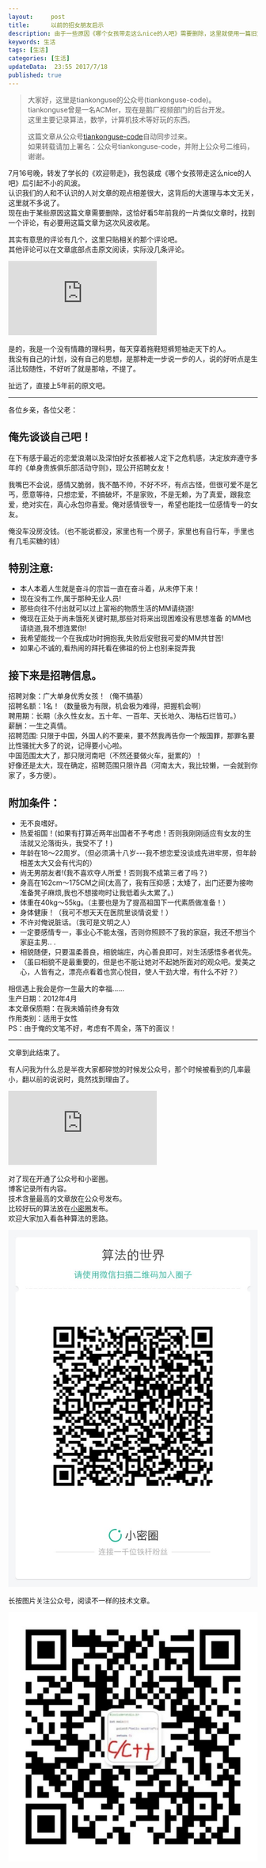 ```yaml
---  
layout:     post  
title:      以前的招女朋友启示  
description: 由于一些原因《哪个女孩带走这么nice的人吧》需要删除，这里就使用一篇旧文收尾吧。  
keywords: 生活  
tags: [生活]  
categories: [生活]  
updateData:  23:55 2017/7/18
published: true  
---  
```

  
  
>   
> 大家好，这里是tiankonguse的公众号(tiankonguse-code)。    
> tiankonguse曾是一名ACMer，现在是鹅厂视频部门的后台开发。    
> 这里主要记录算法，数学，计算机技术等好玩的东西。   
>      
> 这篇文章从公众号[tiankonguse-code](http://mp.weixin.qq.com/s/vN7Ubq5tMYw9_Yv0fj6-8w)自动同步过来。    
> 如果转载请加上署名：公众号tiankonguse-code，并附上公众号二维码，谢谢。  
>   
>    
  

7月16号晚，转发了学长的《欢迎带走》，我包装成《哪个女孩带走这么nice的人吧》后引起不小的风波。  
认识我们的人和不认识的人对文章的观点相差很大，这背后的大道理与本文无关，这里就不多说了。  
现在由于某些原因这篇文章需要删除，这恰好看5年前我的一片类似文章时，找到一个评论，有必要用这篇文章为这次风波收尾。  


其实有意思的评论有几个，这里只贴相关的那个评论吧。  
其他评论可以在文章底部点击原文阅读，实际没几条评论。     
   
   
![](http://tiankonguse.com/lab/cloudLink/baidupan.php?url=/1915453531/2424348855.png)



是的，我是一个没有情趣的理科男，每天穿着拖鞋短裤短袖走天下的人。  
我没有自己的计划，没有自己的思想，是那种走一步说一步的人，说的好听点是生活比较随性，不好听了就是那啥，不提了。  


扯远了，直接上5年前的原文吧。  


  
----
  
各位乡亲，各位父老：  
  
  
## 俺先谈谈自己吧！  
  
在下有感于最近的恋爱浪潮以及深怕好女孩都被人定下之危机感，决定放弃遵守多年的《单身贵族俱乐部活动守则》，现公开招聘女友！  
          
我嘴巴不会说，感情又脆弱，我不酷不帅，不好不坏，有点古怪，但很可爱不是乞丐，愿意等待，只想恋爱，不搞破坏，不是家败，不是无赖，为了真爱，跟我恋爱，绝对实在，真心永包你喜爱。俺对感情很专一，希望也能找一位感情专一的女友。  
  
  
俺没车没房没钱。（也不能说都没，家里也有一个房子，家里也有自行车，手里也有几毛买糖的钱）  
  
  
## 特别注意:  
  
  
* 本人本着人生就是奋斗的宗旨一直在奋斗着，从未停下来！  
* 现在没有工作,属于那种无业人员!  
* 那些向往不付出就可以过上富裕的物质生活的MM请绕道!  
* 俺现在正处于尚未饿死关键时期,那些对将来出现困难没有思想准备 的MM也请绕道,我不想连累你!  
* 我希望能找一个在我成功时拥抱我,失败后安慰我可爱的MM共甘苦!   
* 如果心不诚的,看热闹的拜托看在佛祖的份上也别来捉弄我  
  
## 接下来是招聘信息。  
  
  
招聘对象：广大单身优秀女孩！（俺不搞基）    
招聘名额：1名！（数量极为有限，机会极为难得，把握机会啊）    
聘用期：长期（永久性女友。五十年、一百年、天长地久、海枯石烂皆可。）    
薪酬：一生之真情。    
招聘范围: 只限于中国，外国人的不要来，要不然我再告你一个叛国罪，那罪名要比性骚扰大多了的说，记得要小心啦。  
中国范围太大了，那只限河南吧（不然还要做火车，挺累的）！  
好像还是太大，现在确定，招聘范围只限许昌（河南太大，我比较懒，一会就到你家了，多方便）。  
  
  
## 附加条件：  
  
* 无不良嗜好。  
* 热爱祖国！(如果有打算近两年出国者不予考虑！否则我刚刚适应有女友的生活就又沦落街头，我受不了！)  
* 年龄在18～22周岁。（但必须满十八岁---我不想恋爱没谈成先进牢房，但年龄相差太大又会有代沟的）  
* 尚无男朋友者!(我不喜欢夺人所爱！否则我不成第三者了吗？)  
* 身高在162cm～175CM之间(太高了，我有压抑感；太矮了，出门还要为接吻准备凳子麻烦,我也不想接吻时让我低着头太累了。)  
* 体重在40kg～55kg。（主要也是为了提高祖国下一代素质做准备！）  
* 身体健康！（我可不想天天在医院里谈情说爱！）  
* 不许对俺说脏话。（我可是文明之人）  
* 一定要感情专一，事业心不能太强，否则你照顾不了我的家庭，我还不想当个家庭主男.. .  
* 相貌随便，只要温柔善良，相貌端庄，内心善良即可，对生活感悟多者优先。  
* （虽曰相貌不是最重要的，但是也不能让她对不起她所面对的观众吧。爱美之心，人皆有之，漂亮点看着也赏心悦目，使人干劲大增，有什么不好？）     
  
  
相信遇上我会是你一生最大的幸福......  
生产日期：2012年4月  
本文章保质期：在我未婚前终身有效  
作用类别：适用于女性  
PS：由于俺的文笔不好，考虑有不周全，落下的面议！  
  
-----

文章到此结束了。


有人问我为什么总是半夜大家都碎觉的时候发公众号，那个时候被看到的几率最小，翻以前的说说时，竟然找到理由了。  

![](http://tiankonguse.com/lab/cloudLink/baidupan.php?url=/1915453531/2809495844.png)


  
  
对了现在开通了公众号和小密圈。  
博客记录所有内容。  
技术含量最高的文章放在公众号发布。  
比较好玩的算法放在[小密圈](https://wx.xiaomiquan.com/mweb/views/joingroup/join_group.html?group_id=281548515451&secret=r0krqw9fw0at24vxjxo1uo4k0h4lfe47&extra=d67ce0c25ec91252b3af846a10154c9e9d4cb50c763fee178acd68cd2c2e09ee)发布。  
欢迎大家加入看各种算法的思路。  

![](/images/suanfa_xiaomiquan.jpg)  
  
  
长按图片关注公众号，阅读不一样的技术文章。   
  
![](/images/weixin-50cm.jpg)  
  
  
